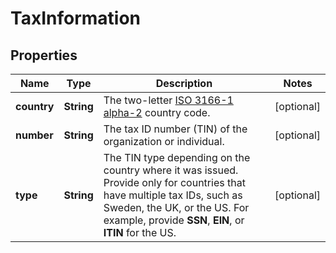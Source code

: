 

# TaxInformation


## Properties

| Name | Type | Description | Notes |
|------------ | ------------- | ------------- | -------------|
|**country** | **String** | The two-letter [ISO 3166-1 alpha-2](https://en.wikipedia.org/wiki/ISO_3166-1_alpha-2) country code. |  [optional] |
|**number** | **String** | The tax ID number (TIN) of the organization or individual. |  [optional] |
|**type** | **String** | The TIN type depending on the country where it was issued. Provide only for countries that have multiple tax IDs, such as Sweden, the UK, or the US. For example, provide **SSN**, **EIN**, or **ITIN** for the US. |  [optional] |



